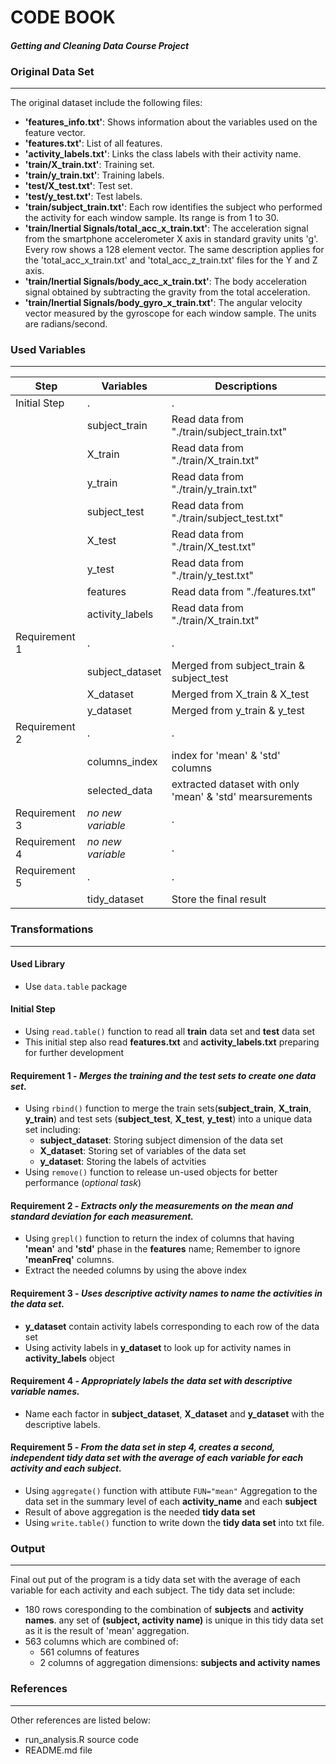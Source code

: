 #   CODE BOOK
#### _Getting and Cleaning Data Course Project_


### Original Data Set  
******
The original dataset include the following files:   

* __'features_info.txt'__: Shows information about the variables used on the feature vector.
* __'features.txt'__: List of all features.
* __'activity_labels.txt'__: Links the class labels with their activity name.
* __'train/X_train.txt'__: Training set.
* __'train/y_train.txt'__: Training labels.
* __'test/X_test.txt'__: Test set.
* __'test/y_test.txt'__: Test labels.
* __'train/subject_train.txt'__: Each row identifies the subject who performed the activity for each window sample. Its range is from 1 to 30.
* __'train/Inertial Signals/total_acc_x_train.txt'__: The acceleration signal from the smartphone accelerometer X axis in standard gravity units 'g'. Every row shows a 128 element vector. The same description applies for the 'total_acc_x_train.txt' and 'total_acc_z_train.txt' files for the Y and Z axis.
* __'train/Inertial Signals/body_acc_x_train.txt'__: The body acceleration signal obtained by subtracting the gravity from the total acceleration.
* __'train/Inertial Signals/body_gyro_x_train.txt'__: The angular velocity vector measured by the gyroscope for each window sample. The units are radians/second.   

### Used Variables
******

| Step          | Variables       | Descriptions                               
| ------------- | -------------   | -------------                              
| Initial Step  | .               | . 
|               | subject_train   | Read data from "./train/subject_train.txt" 
|               | X_train         | Read data from "./train/X_train.txt"       
|               | y_train         | Read data from "./train/y_train.txt"       
|               | subject_test    | Read data from "./train/subject_test.txt"  
|               | X_test          | Read data from "./train/X_test.txt"        
|               | y_test          | Read data from "./train/y_test.txt"        
|               | features        | Read data from "./features.txt"           
|               | activity_labels | Read data from "./train/X_train.txt"       
| Requirement 1 | .               | .       
|               | subject_dataset | Merged from subject_train & subject_test  
|               | X_dataset       | Merged from X_train & X_test        
|               | y_dataset       | Merged from y_train & y_test        
| Requirement 2 | .               | .      
|               | columns_index   | index for 'mean' & 'std' columns  
|               | selected_data   | extracted dataset with only 'mean' & 'std' mearsurements        
| Requirement 3 | _no new variable_ | .      
| Requirement 4 | _no new variable_ | .      
| Requirement 5 | .               | .      
|               | tidy_dataset    | Store the final result  


### Transformations
******

#### Used Library 

* Use `data.table` package

#### Initial Step

* Using `read.table()` function to read all __train__ data set and __test__ data set
* This initial step also read __features.txt__ and __activity_labels.txt__ preparing for further development

#### Requirement 1 - _Merges the training and the test sets to create one data set._

* Using `rbind()` function to merge the train sets(__subject_train__, __X_train__, __y_train__) and test sets (__subject_test__, __X_test__, __y_test__) into a unique data set including:   
    + __subject_dataset__: Storing subject dimension of the data set   
    + __X_dataset__: Storing set of variables of the data set   
    + __y_dataset__: Storing the labels of actvities   
* Using `remove()` function to release un-used objects for better performance (_optional task_)   

#### Requirement 2 - _Extracts only the measurements on the mean and standard deviation for each measurement._

* Using `grepl()` function to return the index of columns that having __'mean'__ and __'std'__ phase in the __features__ name; Remember to ignore __'meanFreq'__ columns.
* Extract the needed columns by using the above index   

#### Requirement 3 - _Uses descriptive activity names to name the activities in the data set._   

* __y_dataset__ contain activity labels corresponding to each row of the data set
* Using activity labels in __y_dataset__ to look up for activity names in __activity_labels__ object   

#### Requirement 4 - _Appropriately labels the data set with descriptive variable names._   

* Name each factor in __subject_dataset__, __X_dataset__ and __y_dataset__ with the descriptive labels.

#### Requirement 5 - _From the data set in step 4, creates a second, independent tidy data set with the average of each variable for each activity and each subject._   

* Using `aggregate()` function with attibute `FUN="mean"` Aggregation to the data set in the summary level of each __activity_name__ and each __subject__
* Result of above aggregation is the needed __tidy data set__
* Using `write.table()` function to write down the __tidy data set__ into txt file.

### Output
******
Final out put of the program is a tidy data set with the average of each variable for each activity and each subject. The tidy data set include:

* 180 rows coresponding to the combination of __subjects__ and __activity names__. any set of __(subject, activity name)__  is unique in this tidy data set as it is the result of 'mean' aggregation.
* 563 columns which are combined of:
    + 561 columns of features
    + 2 columns of aggregation dimensions: __subjects and activity names__

### References
******
Other references are listed below:

* run_analysis.R source code
* README.md file
